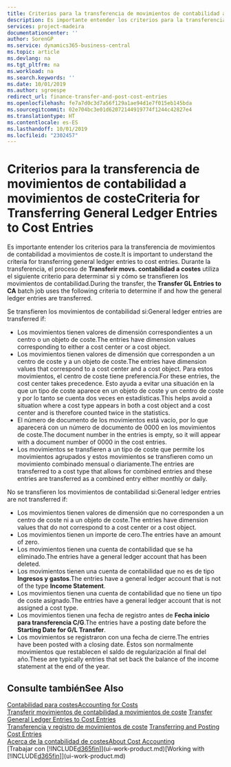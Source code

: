 ```yaml
---
title: Criterios para la transferencia de movimientos de contabilidad a movimientos de coste | Documentos de Microsoft
description: Es importante entender los criterios para la transferencia de movimientos de contabilidad a movimientos de coste. Durante la transferencia, el proceso de **Transferir movs. contabilidad a costes** utiliza el siguiente criterio para determinar si y cómo se transfieren los movimientos de contabilidad.
services: project-madeira
documentationcenter: ''
author: SorenGP
ms.service: dynamics365-business-central
ms.topic: article
ms.devlang: na
ms.tgt_pltfrm: na
ms.workload: na
ms.search.keywords: ''
ms.date: 10/01/2019
ms.author: sgroespe
redirect_url: finance-transfer-and-post-cost-entries
ms.openlocfilehash: fe7a7d0c3d7a56f129a1ae94d1e7f015eb145bda
ms.sourcegitcommit: 02e704bc3e01d62072144919774f1244c42827e4
ms.translationtype: HT
ms.contentlocale: es-ES
ms.lasthandoff: 10/01/2019
ms.locfileid: "2302457"
---
```

# <a name="criteria-for-transferring-general-ledger-entries-to-cost-entries"></a><span data-ttu-id="b8ebf-104">Criterios para la transferencia de movimientos de contabilidad a movimientos de coste</span><span class="sxs-lookup"><span data-stu-id="b8ebf-104">Criteria for Transferring General Ledger Entries to Cost Entries</span></span>
<span data-ttu-id="b8ebf-105">Es importante entender los criterios para la transferencia de movimientos de contabilidad a movimientos de coste.</span><span class="sxs-lookup"><span data-stu-id="b8ebf-105">It is important to understand the criteria for transferring general ledger entries to cost entries.</span></span> <span data-ttu-id="b8ebf-106">Durante la transferencia, el proceso de **Transferir movs. contabilidad a costes** utiliza el siguiente criterio para determinar si y cómo se transfieren los movimientos de contabilidad.</span><span class="sxs-lookup"><span data-stu-id="b8ebf-106">During the transfer, the **Transfer GL Entries to CA** batch job uses the following criteria to determine if and how the general ledger entries are transferred.</span></span>  

<span data-ttu-id="b8ebf-107">Se transfieren los movimientos de contabilidad si:</span><span class="sxs-lookup"><span data-stu-id="b8ebf-107">General ledger entries are transferred if:</span></span>  

-   <span data-ttu-id="b8ebf-108">Los movimientos tienen valores de dimensión correspondientes a un centro o un objeto de coste.</span><span class="sxs-lookup"><span data-stu-id="b8ebf-108">The entries have dimension values corresponding to either a cost center or a cost object.</span></span>  
-   <span data-ttu-id="b8ebf-109">Los movimientos tienen valores de dimensión que corresponden a un centro de coste y a un objeto de coste.</span><span class="sxs-lookup"><span data-stu-id="b8ebf-109">The entries have dimension values that correspond to a cost center and a cost object.</span></span> <span data-ttu-id="b8ebf-110">Para estos movimientos, el centro de coste tiene preferencia.</span><span class="sxs-lookup"><span data-stu-id="b8ebf-110">For these entries, the cost center takes precedence.</span></span> <span data-ttu-id="b8ebf-111">Esto ayuda a evitar una situación en la que un tipo de coste aparece en un objeto de coste y un centro de coste y por lo tanto se cuenta dos veces en estadísticas.</span><span class="sxs-lookup"><span data-stu-id="b8ebf-111">This helps avoid a situation where a cost type appears in both a cost object and a cost center and is therefore counted twice in the statistics.</span></span>  
-   <span data-ttu-id="b8ebf-112">El número de documento de los movimientos está vacío, por lo que aparecerá con un número de documento de 0000 en los movimientos de coste.</span><span class="sxs-lookup"><span data-stu-id="b8ebf-112">The document number in the entries is empty, so it will appear with a document number of 0000 in the cost entries.</span></span>  
-   <span data-ttu-id="b8ebf-113">Los movimientos se transfieren a un tipo de coste que permite los movimientos agrupados y estos movimientos se transfieren como un movimiento combinado mensual o diariamente.</span><span class="sxs-lookup"><span data-stu-id="b8ebf-113">The entries are transferred to a cost type that allows for combined entries and these entries are transferred as a combined entry either monthly or daily.</span></span>  

<span data-ttu-id="b8ebf-114">No se transfieren los movimientos de contabilidad si:</span><span class="sxs-lookup"><span data-stu-id="b8ebf-114">General ledger entries are not transferred if:</span></span>  

-   <span data-ttu-id="b8ebf-115">Los movimientos tienen valores de dimensión que no corresponden a un centro de coste ni a un objeto de coste.</span><span class="sxs-lookup"><span data-stu-id="b8ebf-115">The entries have dimension values that do not correspond to a cost center or a cost object.</span></span>  
-   <span data-ttu-id="b8ebf-116">Los movimientos tienen un importe de cero.</span><span class="sxs-lookup"><span data-stu-id="b8ebf-116">The entries have an amount of zero.</span></span>  
-   <span data-ttu-id="b8ebf-117">Los movimientos tienen una cuenta de contabilidad que se ha eliminado.</span><span class="sxs-lookup"><span data-stu-id="b8ebf-117">The entries have a general ledger account that has been deleted.</span></span>  
-   <span data-ttu-id="b8ebf-118">Los movimientos tienen una cuenta de contabilidad que no es de tipo **Ingresos y gastos**.</span><span class="sxs-lookup"><span data-stu-id="b8ebf-118">The entries have a general ledger account that is not of the type **Income Statement**.</span></span>  
-   <span data-ttu-id="b8ebf-119">Los movimientos tienen una cuenta de contabilidad que no tiene un tipo de coste asignado.</span><span class="sxs-lookup"><span data-stu-id="b8ebf-119">The entries have a general ledger account that is not assigned a cost type.</span></span>  
-   <span data-ttu-id="b8ebf-120">Los movimientos tienen una fecha de registro antes de **Fecha inicio para transferencia C/G**.</span><span class="sxs-lookup"><span data-stu-id="b8ebf-120">The entries have a posting date before the **Starting Date for G/L Transfer**.</span></span>  
-   <span data-ttu-id="b8ebf-121">Los movimientos se registraron con una fecha de cierre.</span><span class="sxs-lookup"><span data-stu-id="b8ebf-121">The entries have been posted with a closing date.</span></span> <span data-ttu-id="b8ebf-122">Éstos son normalmente movimientos que restablecen el saldo de regularización al final del año.</span><span class="sxs-lookup"><span data-stu-id="b8ebf-122">These are typically entries that set back the balance of the income statement at the end of the year.</span></span>  

## <a name="see-also"></a><span data-ttu-id="b8ebf-123">Consulte también</span><span class="sxs-lookup"><span data-stu-id="b8ebf-123">See Also</span></span>  
[<span data-ttu-id="b8ebf-124">Contabilidad para costes</span><span class="sxs-lookup"><span data-stu-id="b8ebf-124">Accounting for Costs</span></span>](finance-manage-cost-accounting.md)  
 <span data-ttu-id="b8ebf-125">[Transferir movimientos de contabilidad a movimientos de coste](finance-how-to-transfer-general-ledger-entries-to-cost-entries.md) </span><span class="sxs-lookup"><span data-stu-id="b8ebf-125">[Transfer General Ledger Entries to Cost Entries](finance-how-to-transfer-general-ledger-entries-to-cost-entries.md) </span></span>  
 <span data-ttu-id="b8ebf-126">[Transferencia y registro de movimientos de coste](finance-transfer-and-post-cost-entries.md) </span><span class="sxs-lookup"><span data-stu-id="b8ebf-126">[Transferring and Posting Cost Entries](finance-transfer-and-post-cost-entries.md) </span></span>  
 [<span data-ttu-id="b8ebf-127">Acerca de la contabilidad de costes</span><span class="sxs-lookup"><span data-stu-id="b8ebf-127">About Cost Accounting</span></span>](finance-about-cost-accounting.md)  
 <span data-ttu-id="b8ebf-128">[Trabajar con [!INCLUDE[d365fin](includes/d365fin_md.md)]](ui-work-product.md)</span><span class="sxs-lookup"><span data-stu-id="b8ebf-128">[Working with [!INCLUDE[d365fin](includes/d365fin_md.md)]](ui-work-product.md)</span></span>
